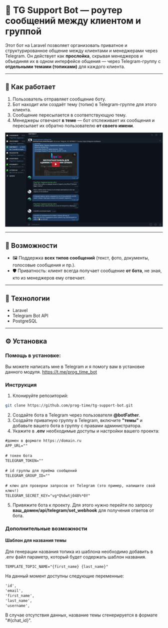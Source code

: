 # 🤖 TG Support Bot — роутер сообщений между клиентом и группой

Этот бот на Laravel позволяет организовать приватное и структурированное общение между клиентами и менеджерами через Telegram. Он действует как **прослойка**, скрывая менеджеров и объединяя их в одном интерфейсе общения — через Telegram-группу с **отдельными темами (топиками)** для каждого клиента.

---

## 📌 Как работает

1. Пользователь отправляет сообщение боту.
2. Бот находит или создаёт тему (топик) в Telegram-группе для этого клиента.
3. Сообщение пересылается в соответствующую тему.
4. Менеджеры отвечают **в теме** — бот отслеживает их сообщения и пересылает их обратно пользователю **от своего имени**.

![Презентация работы бота](/storage/app/public/support_bot.png)

---

## 🚀 Возможности

- 🖼 Поддержка **всех типов сообщений** (текст, фото, документы, голосовые сообщения и пр.).
- 🛡 Приватность: клиент всегда получает сообщение **от бота**, не зная, кто из менеджеров ему отвечает.

---

## 🧱 Технологии

- Laravel
- Telegram Bot API
- PostgreSQL

---

## ⚙️ Установка

### Помощь в установке:
Вы можете написать мне в Telegram и я помогу вам в установке данного модуля.
https://t.me/prog_time_bot

### Инструкция
1. Клонируйте репозиторий:
```bash
git clone https://github.com/prog-time/tg-support-bot.git
```
   
2. Создайте бота в Telegram через пользователя **@botFather**.
3. Создайте приватную группу в Telegram, включите **"темы"** и добавьте вашего бота в группу с правами администратора.
4. Укажите в **.env** необходимые доступы и настройки вашего проекта:
```dotenv
#домен в формате https://domain.ru
APP_URL=""

# токен бота
TELEGRAM_TOKEN=""

# id группы для приёма сообщений
TELEGRAM_GROUP_ID=""

# ключ для проверки запросов от Telegram (это пример, напишите свой ключ!)
TELEGRAM_SECRET_KEY="vg*Q%6wtj048%*0Y"
```
5. Привяжите бота к проекту. Для этого нужно перейти по запросу **ваш_домен/api/telegram/set_webhook** для получения ответов от бота.

### Дополнительные возможности

#### Шаблон для названия темы
Для генерации названия топика из шаблона необходимо добавить в .env файл параметр, который будет содержать шаблон названия.
```dotenv
TEMPLATE_TOPIC_NAME="{first_name} {last_name}"
```
На данный момент доступны следующие переменные:
```dotenv
'id',
'email',
'first_name',
'last_name',
'username',
```
В случае отсутствия данных, название темы сгенерируется в формате "#{chat_id}".
